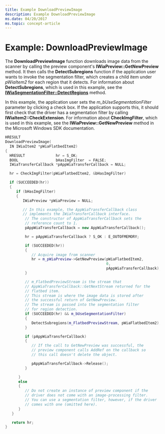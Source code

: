 ```yaml
---
title: Example DownloadPreviewImage
description: Example DownloadPreviewImage
ms.date: 04/20/2017
ms.topic: concept-article
---
```


# Example: DownloadPreviewImage





The **DownloadPreviewImage** function downloads image data from the scanner by calling the preview component's **IWiaPreview::GetNewPreview** method. It then calls the **DetectSubregions** function if the application user wants to invoke the segmentation filter, which creates a child item under *pWiaItem2* for each region that it detects. For information about **DetectSubregions**, which is used in this example, see the [**IWiaSegmentationFilter::DetectRegions**](/windows-hardware/drivers/ddi/wia_lh/nf-wia_lh-iwiasegmentationfilter-detectregions) method.

In this example, the application user sets the *m\_bUseSegmentationFilter* parameter by clicking a check box. If the application supports this, it should first check that the driver has a segmentation filter by calling **IWiaItem2::CheckExtension**. For information about **CheckImgFilter**, which is used in this example, see the **IWiaPreview::GetNewPreview** method in the Microsoft Windows SDK documentation.

```cpp
HRESULT
DownloadPreviewImage(
  IN IWiaItem2 *pWiaFlatbedItem2)
{
  HRESULT              hr = S_OK;
  BOOL                 bHasImgFilter  = FALSE;
  IWiaTransferCallback *pAppWiaTransferCallback = NULL;

  hr = CheckImgFilter(pWiaFlatbedItem2, &bHasImgFilter)

  if (SUCCEEDED(hr))
  {
     if (bHasImgFilter)
     {
        IWiaPreview *pWiaPreview = NULL;

        // In this example, the AppWiaTransferCallback class 
        // implements the IWiaTransferCallback interface.
         // The constructor of AppWiaTransferCallback sets the 
         // reference count to 1.
         pAppWiaTransferCallback = new AppWiaTransferCallback();

         hr = pAppWiaTransferCallback ? S_OK : E_OUTOFMEMORY;

         if (SUCCEEDED(hr))
         {
            // Acquire image from scanner
            hr = m_pWiaPreview->GetNewPreview(pWiaFlatbedItem2,
                                              0,
                                              pAppWiaTransferCallback);    
         }

         // m_FlatbedPreviewStream is the stream that
         // AppWiaTransferCallback::GetNextStream returned for the
         // flatbed item.
         // This stream is where the image data is stored after
         // the successful return of GetNewPreview.
         // The stream is passed into the segmentation filter
         // for region detection.
         if (SUCCEEDED(hr) && m_bUseSegmentationFilter)
         {
            DetectSubregions(m_FlatbedPreviewStream, pWiaFlatbedItem2);
         }

         if (pAppWiaTransferCallback)
         {
            // If the call to GetNewPreview was successful, the
            // preview component calls AddRef on the callback so
            // this call doesn't delete the object.

            pAppWiaTransferCallback->Release();
         }

      }
      else
      {
         // Do not create an instance of preview component if the 
         // driver does not come with an image-processing filter.
         // You can use a segmentation filter, however, if the driver
         // comes with one (omitted here).
      }
   }

   return hr;
}
```

 

